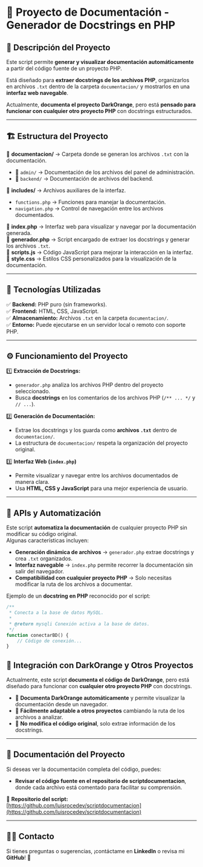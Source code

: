 # 📄 Proyecto de Documentación - Generador de Docstrings en PHP

## 📌 Descripción del Proyecto

Este script permite **generar y visualizar documentación automáticamente** a partir del código fuente de un proyecto PHP.  

Está diseñado para **extraer docstrings de los archivos PHP**, organizarlos en archivos `.txt` dentro de la carpeta `documentacion/` y mostrarlos en una **interfaz web navegable**.  

Actualmente, **documenta el proyecto DarkOrange**, pero está **pensado para funcionar con cualquier otro proyecto PHP** con docstrings estructurados.

---

## 🏗️ Estructura del Proyecto

📂 **documentacion/** → Carpeta donde se generan los archivos `.txt` con la documentación.  
  - 📂 `admin/` → Documentación de los archivos del panel de administración.  
  - 📂 `backend/` → Documentación de archivos del backend.  

📂 **includes/** → Archivos auxiliares de la interfaz.  
  - `functions.php` → Funciones para manejar la documentación.  
  - `navigation.php` → Control de navegación entre los archivos documentados.  

📜 **index.php** → Interfaz web para visualizar y navegar por la documentación generada.  
📜 **generador.php** → Script encargado de extraer los docstrings y generar los archivos `.txt`.  
📜 **scripts.js** → Código JavaScript para mejorar la interacción en la interfaz.  
📜 **style.css** → Estilos CSS personalizados para la visualización de la documentación.  

---

## 🔧 Tecnologías Utilizadas

✅ **Backend:** PHP puro (sin frameworks).  
✅ **Frontend:** HTML, CSS, JavaScript.  
✅ **Almacenamiento:** Archivos `.txt` en la carpeta `documentacion/`.  
✅ **Entorno:** Puede ejecutarse en un servidor local o remoto con soporte PHP.  

---

## ⚙️ Funcionamiento del Proyecto

1️⃣ **Extracción de Docstrings:**  
   - `generador.php` analiza los archivos PHP dentro del proyecto seleccionado.  
   - Busca **docstrings** en los comentarios de los archivos PHP (`/** ... */` y `// ...`).  

2️⃣ **Generación de Documentación:**  
   - Extrae los docstrings y los guarda como **archivos `.txt`** dentro de `documentacion/`.  
   - La estructura de `documentacion/` respeta la organización del proyecto original.  

3️⃣ **Interfaz Web (`index.php`)**  
   - Permite visualizar y navegar entre los archivos documentados de manera clara.  
   - Usa **HTML, CSS y JavaScript** para una mejor experiencia de usuario.  

---

## 📡 APIs y Automatización

Este script **automatiza la documentación** de cualquier proyecto PHP sin modificar su código original.  
Algunas características incluyen:  

- **Generación dinámica de archivos** → `generador.php` extrae docstrings y crea `.txt` organizados.  
- **Interfaz navegable** → `index.php` permite recorrer la documentación sin salir del navegador.  
- **Compatibilidad con cualquier proyecto PHP** → Solo necesitas modificar la ruta de los archivos a documentar.  

Ejemplo de un **docstring en PHP** reconocido por el script:  

```php
/**
 * Conecta a la base de datos MySQL.
 * 
 * @return mysqli Conexión activa a la base de datos.
 */
function conectarBD() {
    // Código de conexión...
}
```
## 🔗 Integración con DarkOrange y Otros Proyectos

Actualmente, este script **documenta el código de DarkOrange**, pero está diseñado para funcionar con **cualquier otro proyecto PHP** con docstrings.

- 🔹 **Documenta DarkOrange automáticamente** y permite visualizar la documentación desde un navegador.  
- 🔹 **Fácilmente adaptable a otros proyectos** cambiando la ruta de los archivos a analizar.  
- 🔹 **No modifica el código original**, solo extrae información de los docstrings.  

---

## 📜 Documentación del Proyecto

Si deseas ver la documentación completa del código, puedes:

- **Revisar el código fuente en el repositorio de scriptdocumentacion**, donde cada archivo está comentado para facilitar su comprensión.  

📌 **Repositorio del script:** [https://github.com/luisrocedev/scriptdocumentacion](https://github.com/luisrocedev/scriptdocumentacion)  

---

## 👨‍💻 Contacto

Si tienes preguntas o sugerencias, ¡contáctame en **LinkedIn** o revisa mi **GitHub**! 🚀
